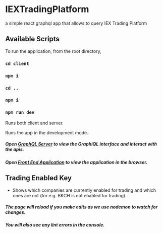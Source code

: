 # IEXTradingPlatform

a simple react graphql app that allows to query IEX Trading Platform

## Available Scripts

To run the application, from the root directory,

### `cd client`

### `npm i`

### `cd ..`

### `npm i`

### `npm run dev`

Runs both client and server.

Runs the app in the development mode.

##### Open [GraphQL Server](http://localhost:5000/graphql) to view the GraphiQL interface and interact with the apis.

##### Open [Front End Application](http://localhost:3000) to view the application in the browser.

## Trading Enabled Key

- Shows which companies are currently enabled for trading and which ones are not (for e.g. BKCH is not enabled for trading).

##### The page will reload if you make edits as we use nodemon to watch for changes.

##### You will also see any lint errors in the console.
